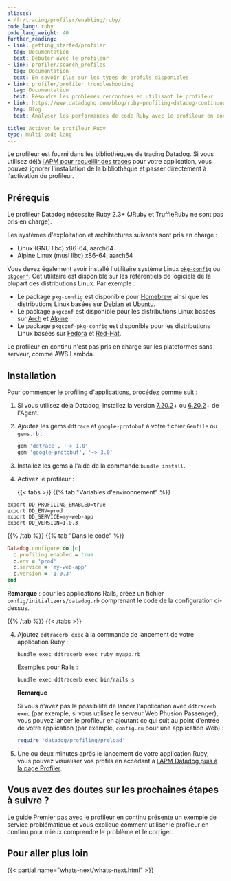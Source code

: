 ```yaml
---
aliases:
- /fr/tracing/profiler/enabling/ruby/
code_lang: ruby
code_lang_weight: 40
further_reading:
- link: getting_started/profiler
  tag: Documentation
  text: Débuter avec le profileur
- link: profiler/search_profiles
  tag: Documentation
  text: En savoir plus sur les types de profils disponibles
- link: profiler/profiler_troubleshooting
  tag: Documentation
  text: Résoudre les problèmes rencontrés en utilisant le profileur
- link: https://www.datadoghq.com/blog/ruby-profiling-datadog-continuous-profiler/
  tag: Blog
  text: Analyser les performances de code Ruby avec le profileur en continu Datadog

title: Activer le profileur Ruby
type: multi-code-lang
---
```


Le profileur est fourni dans les bibliothèques de tracing Datadog. Si vous utilisez déjà [l'APM pour recueillir des traces][1] pour votre application, vous pouvez ignorer l'installation de la bibliothèque et passer directement à l'activation du profileur.

## Prérequis

Le profileur Datadog nécessite Ruby 2.3+ (JRuby et TruffleRuby ne sont pas pris en charge).

Les systèmes d'exploitation et architectures suivants sont pris en charge :
- Linux (GNU libc) x86-64, aarch64
- Alpine Linux (musl libc) x86-64, aarch64

Vous devez également avoir installé l'utilitaire système Linux [`pkg-config`](https://www.freedesktop.org/wiki/Software/pkg-config/) ou [`pkgconf`](https://github.com/pkgconf/pkgconf).
Cet utilitaire est disponible sur les référentiels de logiciels de la plupart des distributions Linux. Par exemple :

- Le package `pkg-config` est disponible pour [Homebrew](https://formulae.brew.sh/formula/pkg-config) ainsi que les distributions Linux basées sur [Debian](https://packages.debian.org/search?keywords=pkg-config) et [Ubuntu](https://packages.ubuntu.com/search?keywords=pkg-config).
- Le package `pkgconf` est disponible pour les distributions Linux basées sur [Arch](https://archlinux.org/packages/?q=pkgconf) et [Alpine](https://pkgs.alpinelinux.org/packages?name=pkgconf).
- Le package `pkgconf-pkg-config` est disponible pour les distributions Linux basées sur [Fedora](https://packages.fedoraproject.org/pkgs/pkgconf/pkgconf-pkg-config/) et [Red-Hat](https://rpmfind.net/linux/rpm2html/search.php?query=pkgconf-pkg-config).

Le profileur en continu n'est pas pris en charge sur les plateformes sans serveur, comme AWS Lambda.

## Installation

Pour commencer le profiling d'applications, procédez comme suit :

1. Si vous utilisez déjà Datadog, installez la version [7.20.2][2]+ ou [6.20.2][3]+ de l'Agent.

2. Ajoutez les gems `ddtrace` et `google-protobuf` à votre fichier `Gemfile` ou `gems.rb` :

    ```ruby
    gem 'ddtrace', '~> 1.0'
    gem 'google-protobuf', '~> 3.0'
    ```

2. Installez les gems à l'aide de la commande `bundle install`.

3. Activez le profileur :

   {{< tabs >}}
{{% tab "Variables d'environnement" %}}

```shell
export DD_PROFILING_ENABLED=true
export DD_ENV=prod
export DD_SERVICE=my-web-app
export DD_VERSION=1.0.3
```

{{% /tab %}}
{{% tab "Dans le code" %}}

```ruby
Datadog.configure do |c|
  c.profiling.enabled = true
  c.env = 'prod'
  c.service = 'my-web-app'
  c.version = '1.0.3'
end
```

**Remarque** : pour les applications Rails, créez un fichier `config/initializers/datadog.rb` comprenant le code de la configuration ci-dessus.

{{% /tab %}}
{{< /tabs >}}

4. Ajoutez `ddtracerb exec` à la commande de lancement de votre application Ruby :

    ```shell
    bundle exec ddtracerb exec ruby myapp.rb
    ```

    Exemples pour Rails :

    ```shell
    bundle exec ddtracerb exec bin/rails s
    ```

    **Remarque**

    Si vous n'avez pas la possibilité de lancer l'application avec `ddtracerb exec` (par exemple, si vous utilisez le serveur Web Phusion Passenger), vous pouvez lancer le profileur en ajoutant ce qui suit au point d'entrée de votre application (par exemple, `config.ru` pour une application Web) :

    ```ruby
    require 'datadog/profiling/preload'
    ```


4. Une ou deux minutes après le lancement de votre application Ruby, vous pouvez visualiser vos profils en accédant à [l'APM Datadog puis à la page Profiler][4].

## Vous avez des doutes sur les prochaines étapes à suivre ?

Le guide [Premier pas avec le profileur en continu][5] présente un exemple de service problématique et vous explique comment utiliser le profileur en continu pour mieux comprendre le problème et le corriger.

## Pour aller plus loin

{{< partial name="whats-next/whats-next.html" >}}

[1]: /fr/tracing/trace_collection/
[2]: https://app.datadoghq.com/account/settings#agent/overview
[3]: https://app.datadoghq.com/account/settings?agent_version=6#agent
[4]: https://app.datadoghq.com/profiling
[5]: /fr/getting_started/profiler/
[12]: /fr/profiler/connect_traces_and_profiles/#identify-code-hotspots-in-slow-traces
[13]: /fr/profiler/connect_traces_and_profiles/#break-down-code-performance-by-api-endpoints
